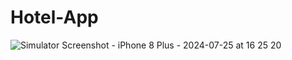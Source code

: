 # Hotel-App

![Simulator Screenshot - iPhone 8 Plus - 2024-07-25 at 16 25 20](https://github.com/user-attachments/assets/fa09db55-88c0-4c72-8a90-109e930556d3)
